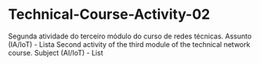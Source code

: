 # Technical-Course-Activity-02
Segunda atividade do terceiro módulo do curso de redes técnicas. Assunto (IA/IoT) - Lista
 Second activity of the third module of the technical network course. Subject (AI/IoT) - List
